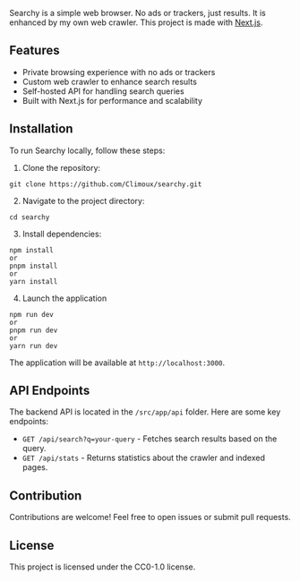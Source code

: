 Searchy is a simple web browser. No ads or trackers, just results. It is enhanced by my own web crawler.
This project is made with [Next.js](https://nextjs.org).

## Features

- Private browsing experience with no ads or trackers
- Custom web crawler to enhance search results
- Self-hosted API for handling search queries
- Built with Next.js for performance and scalability

## Installation

To run Searchy locally, follow these steps:

1. Clone the repository:

`git clone https://github.com/Climoux/searchy.git`

2. Navigate to the project directory:

`cd searchy`

3. Install dependencies:

```
npm install
or
pnpm install
or
yarn install
```

4. Launch the application

```
npm run dev
or
pnpm run dev
or
yarn run dev
```

The application will be available at `http://localhost:3000`.

## API Endpoints

The backend API is located in the `/src/app/api` folder. Here are some key endpoints:

- `GET /api/search?q=your-query` - Fetches search results based on the query.
- `GET /api/stats` - Returns statistics about the crawler and indexed pages.

## Contribution

Contributions are welcome! Feel free to open issues or submit pull requests.

## License

This project is licensed under the CC0-1.0 license.
